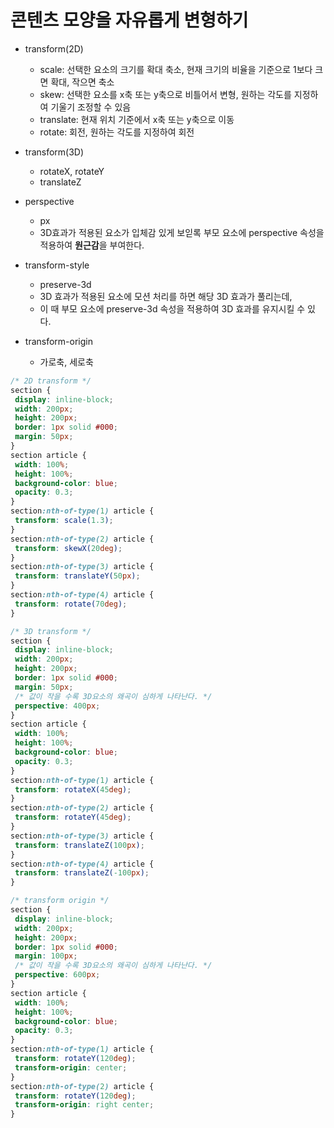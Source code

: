 # 콘텐츠 모양을 자유롭게 변형하기

- transform(2D)

  - scale: 선택한 요소의 크기를 확대 축소, 현재 크기의 비율을 기준으로 1보다 크면 확대, 작으면 축소
  - skew: 선택한 요소를 x축 또는 y축으로 비틀어서 변형, 원하는 각도를 지정하여 기울기 조정할 수 있음
  - translate: 현재 위치 기준에서 x축 또는 y축으로 이동
  - rotate: 회전, 원하는 각도를 지정하여 회전

- transform(3D)

  - rotateX, rotateY
  - translateZ

- perspective

  - px
  - 3D효과가 적용된 요소가 입체감 있게 보읻록 부모 요소에 perspective 속성을 적용하여 **원근감**을 부여한다.

- transform-style

  - preserve-3d
  - 3D 효과가 적용된 요소에 모션 처리를 하면 해당 3D 효과가 풀리는데,
  - 이 때 부모 요소에 preserve-3d 속성을 적용하여 3D 효과를 유지시킬 수 있다.

- transform-origin
  - 가로축, 세로축

```css
/* 2D transform */
section {
 display: inline-block;
 width: 200px;
 height: 200px;
 border: 1px solid #000;
 margin: 50px;
}
section article {
 width: 100%;
 height: 100%;
 background-color: blue;
 opacity: 0.3;
}
section:nth-of-type(1) article {
 transform: scale(1.3);
}
section:nth-of-type(2) article {
 transform: skewX(20deg);
}
section:nth-of-type(3) article {
 transform: translateY(50px);
}
section:nth-of-type(4) article {
 transform: rotate(70deg);
}
```

```css
/* 3D transform */
section {
 display: inline-block;
 width: 200px;
 height: 200px;
 border: 1px solid #000;
 margin: 50px;
 /* 값이 작을 수록 3D요소의 왜곡이 심하게 나타난다. */
 perspective: 400px;
}
section article {
 width: 100%;
 height: 100%;
 background-color: blue;
 opacity: 0.3;
}
section:nth-of-type(1) article {
 transform: rotateX(45deg);
}
section:nth-of-type(2) article {
 transform: rotateY(45deg);
}
section:nth-of-type(3) article {
 transform: translateZ(100px);
}
section:nth-of-type(4) article {
 transform: translateZ(-100px);
}
```

```css
/* transform origin */
section {
 display: inline-block;
 width: 200px;
 height: 200px;
 border: 1px solid #000;
 margin: 100px;
 /* 값이 작을 수록 3D요소의 왜곡이 심하게 나타난다. */
 perspective: 600px;
}
section article {
 width: 100%;
 height: 100%;
 background-color: blue;
 opacity: 0.3;
}
section:nth-of-type(1) article {
 transform: rotateY(120deg);
 transform-origin: center;
}
section:nth-of-type(2) article {
 transform: rotateY(120deg);
 transform-origin: right center;
}
```

